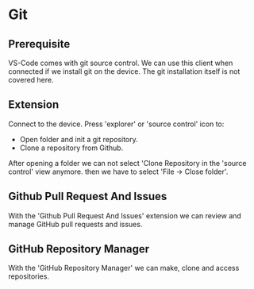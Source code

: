 # Git

## Prerequisite&#x20;

VS-Code comes with git source control. We can use this client when connected if we install git on the device. The git installation itself is not covered here.

## Extension

Connect to the device. Press 'explorer' or 'source control' icon to:

* Open folder and init a git repository.
* Clone a repository from Github.

After opening a folder we can not select 'Clone Repository in the 'source control' view anymore. then we have to select 'File -> Close folder'.&#x20;

## Github Pull Request And Issues

With the 'Github Pull Request And Issues' extension we can review and manage GitHub pull requests and issues.&#x20;

## GitHub Repository Manager

With the 'GitHub Repository Manager' we can make, clone and access repositories.

##











